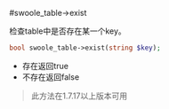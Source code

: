 #swoole_table->exist

检查table中是否存在某一个key。
```php
bool swoole_table->exist(string $key);
```

* 存在返回true
* 不存在返回false

> 此方法在1.7.17以上版本可用  
